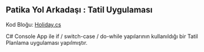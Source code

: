 ## Patika Yol Arkadaşı : Tatil Uygulaması

Kod Bloğu: [Holiday.cs](https://github.com/batuhan-uzun/HolidayApp/blob/master/Holiday.cs)

C# Console App ile if / switch-case / do-while yapılarının kullanıldığı bir Tatil Planlama uygulaması yapılmıştır.
